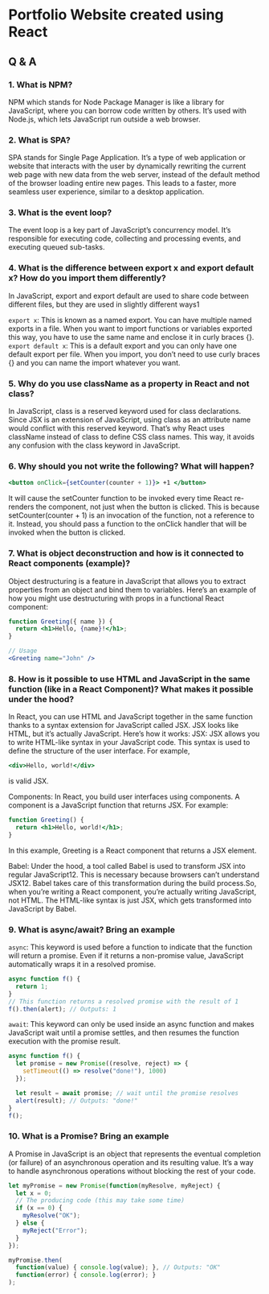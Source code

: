 # Portfolio Website created using React



## Q & A

### 1. What is NPM?
NPM which stands for Node Package Manager is like a library for JavaScript, where you can borrow code written by others. It’s used with Node.js, which lets JavaScript run outside a web browser.

### 2. What is SPA?
SPA stands for Single Page Application. It’s a type of web application or website that interacts with the user by dynamically rewriting the current web page with new data from the web server, instead of the default method of the browser loading entire new pages. This leads to a faster, more seamless user experience, similar to a desktop application.

### 3. What is the event loop?
The event loop is a key part of JavaScript’s concurrency model. It’s responsible for executing code, collecting and processing events, and executing queued sub-tasks.

### 4. What is the difference between export x and export default x? How do you import them differently?
In JavaScript, export and export default are used to share code between different files, but they are used in slightly different ways1

`export x`: This is known as a named export. You can have multiple named exports in a file. When you want to import functions or variables exported this way, you have to use the same name and enclose it in curly braces {}.
`export default x`: This is a default export and you can only have one default export per file. When you import, you don’t need to use curly braces {} and you can name the import whatever you want.

### 5. Why do you use className as a property in React and not class?
In JavaScript, class is a reserved keyword used for class declarations. Since JSX is an extension of JavaScript, using class as an attribute name would conflict with this reserved keyword. That’s why React uses className instead of class to define CSS class names. This way, it avoids any confusion with the class keyword in JavaScript.

### 6. Why should you not write the following? What will happen? 
```jsx
<button onClick={setCounter(counter + 1)}> +1 </button>
```
It will cause the setCounter function to be invoked every time React re-renders the component, not just when the button is clicked. This is because setCounter(counter + 1) is an invocation of the function, not a reference to it. Instead, you should pass a function to the onClick handler that will be invoked when the button is clicked.

### 7. What is object deconstruction and how is it connected to React components (example)?
Object destructuring is a feature in JavaScript that allows you to extract properties from an object and bind them to variables.
Here’s an example of how you might use destructuring with props in a functional React component:
```jsx
function Greeting({ name }) {
  return <h1>Hello, {name}!</h1>;
}

// Usage
<Greeting name="John" />

```

### 8. How is it possible to use HTML and JavaScript in the same function (like in a React Component)? What makes it possible under the hood?
In React, you can use HTML and JavaScript together in the same function thanks to a syntax extension for JavaScript called JSX. JSX looks like HTML, but it’s actually JavaScript.
Here’s how it works:
JSX: JSX allows you to write HTML-like syntax in your JavaScript code. This syntax is used to define the structure of the user interface. For example, 
```jsx
<div>Hello, world!</div> 
```
is valid JSX.

Components: In React, you build user interfaces using components. A component is a JavaScript function that returns JSX. For example:

```jsx
function Greeting() {
  return <h1>Hello, world!</h1>;
}

```

In this example, Greeting is a React component that returns a JSX element.

Babel: Under the hood, a tool called Babel is used to transform JSX into regular JavaScript12. This is necessary because browsers can’t understand JSX12. Babel takes care of this transformation during the build process.So, when you’re writing a React component, you’re actually writing JavaScript, not HTML. The HTML-like syntax is just JSX, which gets transformed into JavaScript by Babel.

### 9. What is async/await? Bring an example
`async`: This keyword is used before a function to indicate that the function will return a promise. Even if it returns a non-promise value, JavaScript automatically wraps it in a resolved promise.
```jsx
async function f() {
  return 1;
}
// This function returns a resolved promise with the result of 1
f().then(alert); // Outputs: 1
```
`await`: This keyword can only be used inside an async function and makes JavaScript wait until a promise settles, and then resumes the function execution with the promise result.
```jsx
async function f() {
  let promise = new Promise((resolve, reject) => {
    setTimeout(() => resolve("done!"), 1000)
  });

  let result = await promise; // wait until the promise resolves
  alert(result); // Outputs: "done!"
}
f();

```

### 10. What is a Promise? Bring an example
A Promise in JavaScript is an object that represents the eventual completion (or failure) of an asynchronous operation and its resulting value. It’s a way to handle asynchronous operations without blocking the rest of your code.
```jsx
let myPromise = new Promise(function(myResolve, myReject) {
  let x = 0;
  // The producing code (this may take some time)
  if (x == 0) {
    myResolve("OK");
  } else {
    myReject("Error");
  }
});

myPromise.then(
  function(value) { console.log(value); }, // Outputs: "OK"
  function(error) { console.log(error); }
);

```





